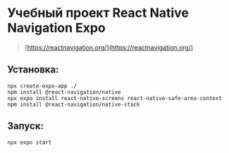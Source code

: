 # Учебный проект React Native Navigation Expo

> [https://reactnavigation.org/](https://reactnavigation.org/)

## Установка:

```
npx create-expo-app ./
npm install @react-navigation/native
npx expo install react-native-screens react-native-safe-area-context
npm install @react-navigation/native-stack
```

## Запуск:

```
npx expo start
```

